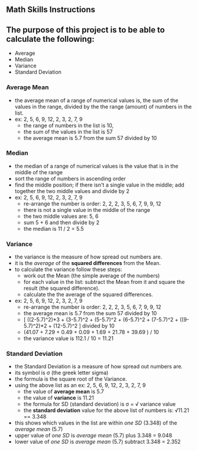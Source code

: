 ## Math Skills Instructions

## The purpose of this project is to be able to calculate the following:

*   Average
*   Median
*   Variance
*   Standard Deviation

### Average Mean
*   the average mean of a range of numerical values is, the sum of the values in the range, divided by the the range (amount) of numbers in the list.
*   ex: 2, 5, 6, 9, 12, 2, 3, 2, 7, 9
    *   the range of numbers in the list is 10,
    *   the sum of the values in the list is 57
    *   the average mean is 5.7 from the sum 57 divided by 10

### Median
*   the median of a range of numerical values is the value that is in the middle of the range
*   sort the range of numbers in ascending order
*   find the middle position; if there isn't a single value in the middle; add together the two middle values and divide by 2
*   ex: 2, 5, 6, 9, 12, 2, 3, 2, 7, 9
    *   re-arrange the number is order: 2, 2, 2, 3, 5, 6, 7, 9, 9, 12
    *   there is not a single value in the middle of the range
    *   the two middle values are: 5, 6
    *   sum 5 + 6 and then divide by 2
    *   the median is 11 / 2 = 5.5

### Variance
*   the variance is the measure of how spread out numbers are.
*   it is the *average* of the **squared differences** from the Mean.
*   to calculate the variance follow these steps:
    *   work out the Mean (the simple average of the numbers)
    *   for each value in the list: subtract the Mean from it and square the result (the squared difference).
    *   calculate the the average of the squared differences.
*   ex: 2, 5, 6, 9, 12, 2, 3, 2, 7, 9
    *   re-arrange the number is order: 2, 2, 2, 3, 5, 6, 7, 9, 9, 12
    *   the average mean is 5.7 from the sum 57 divided by 10
    *   [ ((2-5.7)^2)*3 + (3-5.7)^2 + (5-5.7)^2 + (6-5.7)^2 + (7-5.7)^2 + ((9-5.7)^2)*2 + (12-5.7)^2 ] divided by 10
    *   (41.07 + 7.29 + 0.49 + 0.09 + 1.69 + 21.78 + 39.69 ) / 10
    *   the variance value is 112.1 / 10 = 11.21

### Standard Deviation
*   the Standard Deviation is a measure of how spread out numbers are.
*   its symbol is σ (the greek letter sigma)
*   the formula is the square root of the Variance.
*   using the above list as an ex: 2, 5, 6, 9, 12, 2, 3, 2, 7, 9
    *   the value of **average mean** is 5.7
    *   the value of **variance** is 11.21
    *   the formula for SD (standard deviation) is σ = √ variance value
    *   the **standard deviation** value for the above list of numbers is: √11.21 == 3.348
*   this shows which values in the list are within *one SD* (3.348) of the *average mean* (5.7)
*   upper value of *one SD* is *average mean* (5.7) plus 3.348 = 9.048
*   lower value of *one SD* is *average mean* (5.7) subtract 3.348 = 2.352
